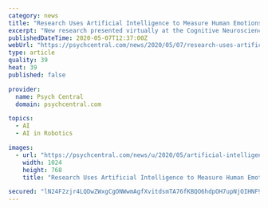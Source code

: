 ```yaml
---
category: news
title: "Research Uses Artificial Intelligence to Measure Human Emotions"
excerpt: "New research presented virtually at the Cognitive Neuroscience Society (CNS) annual meeting shows how data-driven computational methods are being used to explain the most basic human trait – emotions."
publishedDateTime: 2020-05-07T12:37:00Z
webUrl: "https://psychcentral.com/news/2020/05/07/research-uses-artificial-intelligence-to-measure-human-emotions/156281.html"
type: article
quality: 39
heat: 39
published: false

provider:
  name: Psych Central
  domain: psychcentral.com

topics:
  - AI
  - AI in Robotics

images:
  - url: "https://psychcentral.com/news/u/2020/05/artificial-intelligence-facial-large-bigstock-1024x768.jpg"
    width: 1024
    height: 768
    title: "Research Uses Artificial Intelligence to Measure Human Emotions"

secured: "lN24F2zjr4LQDwZWxgCgONWwmAgfXvitdsmTA76fKBQO6hdpOH7upNjOIHNF9t9mlWftjC2KY1JI6sWSWwOE+wWuG4CctFwB1nhYH2WzLiv+yOdQx6baWkldjlWk3jjlAj8TkM+F+AGqJof3Ewly9+zZUlBo4p0xOvWr3E7P4Je0RlyT0oZCDNaJqBv/AXMqOOiqXJzgLnmhgm276gZx8UhmrXGr2oWkuSywz0CAxtDSZXjf79S3w9s3gaVMO5eAga9K4rrG3/HGLy7W7b7yUDsQXY5hdmkGVWIzJE/ofGOs9hcHJcIXFcKRSoibEiE4nXk0IDnyAt4NPKuNB7ROxVrZnAkqhax/64Wze5Gh3i/dgB75ySOS8Hg6la74N1LhwMvetAhta9ezcvAkdK9+txxlhbgeQGYSzIB80o0l9CH55Cw3+mHFRMJdDTIYIrpOT244SpkWa1TvGySV9Y+cVEHcU+k960p1ggDgifynhIQ=;k6y8S5uxytJw6etJBob+RQ=="
---
```



